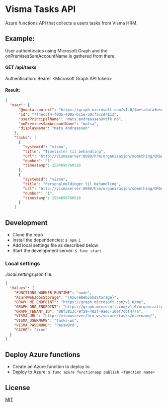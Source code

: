 # Visma Tasks API
Azure functions API that collects a users tasks from Visma HRM.

## Example:

User authenticates using Microsoft Graph and the onPremisesSamAccountName is gathered from there.

#### GET /api/tasks
Authentication: Bearer \<Microsoft Graph API token>

#### Result: 
```json
{
  "user": {
      "@odata.context": "https://graph.microsoft.com/v1.0/$metadata#users(id,userPrincipalName,onPremisesSamAccountName,displayName)/$entity",
      "id": "7f4ec5f4-f0d5-400a-bc5e-50cfaccd7113",
      "userPrincipalName": "mats.andreassen@vtfk.no",
      "onPremisesSamAccountName": "matsa",
      "displayName": "Mats Andreassen"
    },
    "tasks": [
      {
        "systemid": "visma",
        "title": "Timelister til behandling",
        "url": "http://vismaserver:8080/hrm/organisasjon/something/ORGANIZATION_TASKS_NODE/TIMESHEET",
        "number": "1",
        "timestamp": 1584696760516
      },
      {
        "systemid": "visma",
        "title": "Personalmeldinger til behandling",
        "url": "http://vismaserver:8080/hrm/organisasjon/something/ORGANIZATION_TASKS_NODE/PERSONAL_FORMS_PROCESS",
        "number": "1",
        "timestamp": 1584696760516
      }
    ]
```

## Development

- Clone the repo
- Install the dependencies: ```$ npm i```
- Add local settings file as described below
- Start the development server: ```$ func start```

### Local settings
*.local.settings.json* file:
```json
{ 
  "Values": {
    "FUNCTIONS_WORKER_RUNTIME": "node",
    "AzureWebJobsStorage": "{AzureWebJobsStorage}",
    "GRAPH_ME_ENDPOINT": "https://graph.microsoft.com/v1.0/me",
    "GRAPH_ORG_ENDPOINT": "https://graph.microsoft.com/v1.0/organization",
    "GRAPH_TENANT_ID": "08f3813c-9f29-482f-9aec-16ef7cbf477a",
    "VISMA_URL": "http://vismaserver/hrm_ws/secure/tasks/username/",
    "VISMA_USERNAME": "tasks-ws",
    "VISMA_PASSWORD": "Passw0rd",
    "CACHE": "true"
  }
}
```

## Deploy Azure functions

- Create an Azure function to deploy to.
- Deploy to Azure: ```$ func azure functionapp publish <function name>```


## License

[MIT](LICENSE)